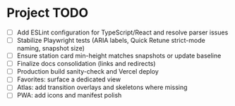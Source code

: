 # Project TODO

- [ ] Add ESLint configuration for TypeScript/React and resolve parser issues
- [ ] Stabilize Playwright tests (ARIA labels, Quick Retune strict-mode naming, snapshot size)
- [ ] Ensure station card min-height matches snapshots or update baseline
- [ ] Finalize docs consolidation (links and redirects)
- [ ] Production build sanity-check and Vercel deploy
- [ ] Favorites: surface a dedicated view
- [ ] Atlas: add transition overlays and skeletons where missing
- [ ] PWA: add icons and manifest polish
